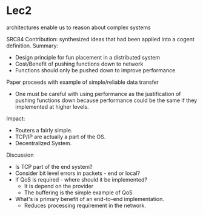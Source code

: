 # Lec2

architectures enable us to reason about complex systems

SRC84
Contribution: synthesized ideas that had been applied into a cogent definition.
Summary:

- Design principle for fun placement in a distributed system
- Cost/Benefit of pushing functions down to network
- Functions should only be pushed down to improve performance

Paper proceeds with example of simple/reliable data transfer
- One must be careful with using performance as the justification of pushing functions down because
performance could be the same if they implemented at higher levels.


Impact:
* Routers a fairly simple.
* TCP/IP are actually a part of the OS.
* Decentralized System.

Discussion
* Is TCP part of the end system?
* Consider bit level errors in packets - end or local?
* If QoS is required - where should it be implemented?
	- It is depend on the provider
	- The buffering is the simple example of QoS
* What's is primary benefit of an end-to-end implementation.
	- Reduces processing requirement in the network.


